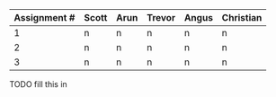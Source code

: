 | Assignment # | Scott | Arun | Trevor | Angus | Christian |
| ------------ | ----- | ---- | ------ | ----- | --------- |
| 1            |  n    |    n | n      |   n   |   n       | 
| 2            |  n    |    n | n      |   n   |   n       |
| 3            |  n    |    n | n      |   n   |   n       |

TODO fill this in

